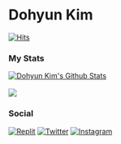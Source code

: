 # Dohyun Kim


[![Hits](https://hits.seeyoufarm.com/api/count/incr/badge.svg?url=https%3A%2F%2Fgithub.com%2Fdohyun854&count_bg=%2379C83D&title_bg=%23555555&icon=github.svg&icon_color=%23E7E7E7&title=Hits&edge_flat=false)](https://github.com/dohyun854)

### My Stats

<a href="https://github.com/dohyun854/">
  <img align="center" src="https://github-readme-stats.anuraghazra1.vercel.app/api?username=dohyun854&show_icons=true&include_all_commits=true&theme=gradient" alt="Dohyun Kim's Github Stats" />
</a>
</br>
</br>

<a href="https://github.com/dohyun854">
  <!-- Change the `github-readme-stats.anuraghazra1.vercel.app` to `github-readme-stats.vercel.app`  -->
  <img align="center" src="https://github-readme-stats.anuraghazra1.vercel.app/api/top-langs/?username=dohyun854&layout=compact&theme=Gradient" />
</a>

### Social
[![Replit](https://img.shields.io/badge/Replit-DD1200?style=for-the-badge&logo=Replit&logoColor=white)](https://replit.com/@dohyun854)
[![Twitter](https://img.shields.io/badge/Twitter-1DA1F2?style=for-the-badge&logo=twitter&logoColor=white)](https://twitter.com/dohyun854)
[![Instagram](https://img.shields.io/badge/Instagram-E4405F?style=for-the-badge&logo=instagram&logoColor=white)](https://instagram.com/dohyun.854)









